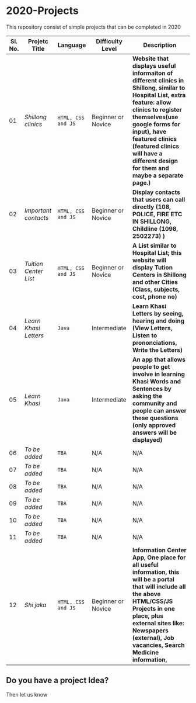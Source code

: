 # 2020-Projects
This repository consist of simple projects that can be completed in 2020

Sl. No. | Projetc Title | Language | Difficulty Level | Description
--- | --- | --- | --- | ---
01 | *Shillong clinics* | `HTML, CSS and JS` | Beginner or Novice | **Website that displays useful informaiton of different clinics in Shillong, similar to Hospital List, extra feature: allow clinics to register themselves(use google forms for input), have featured clinics (featured clinics will have a different design for them and maybe a separate page.)**
02 | *Important contacts* | `HTML, CSS and JS` | Beginner or Novice | **Display contacts that users can call directly (108, POLICE, FIRE ETC IN SHILLONG, Childline (1098, 2502273) )**
03 | *Tuition Center List* | `HTML, CSS and JS` | Beginner or Novice | **A List similar to Hospital List; this website will display Tution Centers in Shillong and other Cities (Class, subjects, cost, phone no)**
04 | *Learn Khasi Letters* | `Java` | Intermediate | **Learn Khasi Letters by seeing, hearing and doing (View Letters, Listen to prononciations, Write the Letters)**
05 | *Learn Khasi* | `Java` | Intermediate | **An app that allows people to get involve in learning Khasi Words and Sentences by asking the community and people can answer these questions (only approved answers will be displayed)**
06 | *To be added* | `TBA` | N/A | N/A
07 | *To be added* | `TBA` | N/A | N/A
08 | *To be added* | `TBA` | N/A | N/A
09 | *To be added* | `TBA` | N/A | N/A
10 | *To be added* | `TBA` | N/A | N/A
11 | *To be added* | `TBA` | N/A | N/A
12 | *Shi jaka* | `HTML, CSS and JS` | Beginner or Novice | **Information Center App, One place for all useful information, this will be a portal that will include all the above HTML/CSS/JS Projects in one place, plus external sites like: Newspapers (external), Job vacancies, Search Medicine information,**

## Do you have a project Idea?

Then let us know
